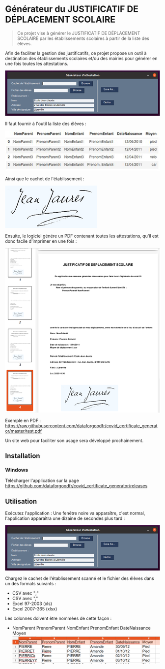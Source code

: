 # Générateur du JUSTIFICATIF DE DÉPLACEMENT SCOLAIRE
> Ce projet vise à générer le JUSTIFICATIF DE DÉPLACEMENT SCOLAIRE par les établissements scolaires à partir de la liste des élèves.


Afin de faciliter la gestion des justificatifs, ce projet propose un outil à destination des établissements scolaires et/ou des mairies pour générer en une fois toutes les attestations.

![](assets/gui.png)

Il faut fournir à l'outil la liste des élèves :

![](assets/tableau.jpg)

Ainsi que le cachet de l'établissement :

![](cachet.jpg)

Ensuite, le logiciel génére un PDF contenant toutes les attestations, qu'il est donc facile d'imprimer en une fois :

![](assets/pdf_view.png)

Exemple en PDF : https://raw.githubusercontent.com/dataforgoodfr/covid_certificate_generator/master/test.pdf

Un site web pour faciliter son usage sera développé prochainement.

## Installation

### Windows
Télécharger l'application sur la page https://github.com/dataforgoodfr/covid_certificate_generator/releases


## Utilisation

Exécutez l'application : Une fenêtre noire va apparaître, c'est normal, l'application apparaîtra une dizaine de secondes plus tard :

![](assets/gui.png)

Chargez le cachet de l'établissement scanné et le fichier des élèves dans un des formats suivants :
- CSV avec ";"
- CSV avec ","
- Excel 97-2003 (xls)
- Excel 2007-365 (xlsx)

Les colonnes doivent être nommées de cette façon :
- NomParent 	PrenomParent 	NomEnfant 	PrenomEnfant 	DateNaissance 	Moyen
![](assets/excel.png)
